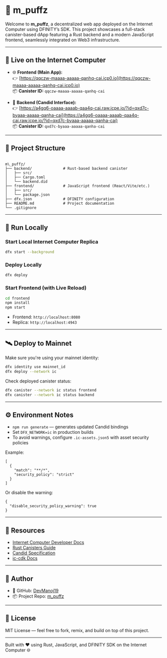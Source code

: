 # 🌟 m_puffz

Welcome to **m_puffz**, a decentralized web app deployed on the Internet Computer using DFINITY’s SDK. This project showcases a full-stack canister-based dApp featuring a Rust backend and a modern JavaScript frontend, seamlessly integrated on Web3 infrastructure.

---

## 🚀 Live on the Internet Computer

- 🌐 **Frontend (Main App):**  
  👉 [https://qqczw-maaaa-aaaaa-qanhq-cai.icp0.io](https://qqczw-maaaa-aaaaa-qanhq-cai.icp0.io)  
  📦 **Canister ID:** `qqczw-maaaa-aaaaa-qanhq-cai`

- 📡 **Backend (Candid Interface):**  
  👉 [https://a4gq6-oaaaa-aaaab-qaa4q-cai.raw.icpe.io/?id=qxd7c-byaaa-aaaaa-qanha-cai](https://a4gq6-oaaaa-aaaab-qaa4q-cai.raw.icpe.io/?id=qxd7c-byaaa-aaaaa-qanha-cai)  
  📦 **Canister ID:** `qxd7c-byaaa-aaaaa-qanha-cai`

---

## 📁 Project Structure

```

m\_puffz/
├── backend/              # Rust-based backend canister
│   ├── src/
│   ├── Cargo.toml
│   └── backend.did
├── frontend/             # JavaScript frontend (React/Vite/etc.)
│   ├── src/
│   └── package.json
├── dfx.json              # DFINITY configuration
├── README.md             # Project documentation
└── .gitignore

````

---

## 🧪 Run Locally

### Start Local Internet Computer Replica
```bash
dfx start --background
````

### Deploy Locally

```bash
dfx deploy
```

### Start Frontend (with Live Reload)

```bash
cd frontend
npm install
npm start
```

* Frontend: `http://localhost:8080`
* Replica: `http://localhost:4943`

---

## 🛰 Deploy to Mainnet

Make sure you're using your mainnet identity:

```bash
dfx identity use mainnet_id
dfx deploy --network ic
```

Check deployed canister status:

```bash
dfx canister --network ic status frontend
dfx canister --network ic status backend
```

---

## ⚙️ Environment Notes

* `npm run generate` — generates updated Candid bindings
* Set `DFX_NETWORK=ic` in production builds
* To avoid warnings, configure `.ic-assets.json5` with asset security policies

Example:

```json5
[
  {
    "match": "**/*",
    "security_policy": "strict"
  }
]
```

Or disable the warning:

```json5
{
  "disable_security_policy_warning": true
}
```

---

## 🔗 Resources

* [Internet Computer Developer Docs](https://internetcomputer.org/docs/current/developer-docs/)
* [Rust Canisters Guide](https://internetcomputer.org/docs/current/developer-docs/backend/rust/)
* [Candid Specification](https://internetcomputer.org/docs/current/developer-docs/backend/candid/)
* [ic-cdk Docs](https://docs.rs/ic-cdk)

---

## 👤 Author

* 🧑 GitHub: [DevManoj19](https://github.com/DevManoj19)
* 📦 Project Repo: [m\_puffz](https://github.com/DevManoj19/m_puffz)

---

## 📜 License

MIT License — feel free to fork, remix, and build on top of this project.

---

Built with ❤️ using Rust, JavaScript, and DFINITY SDK on the Internet Computer 🌐
